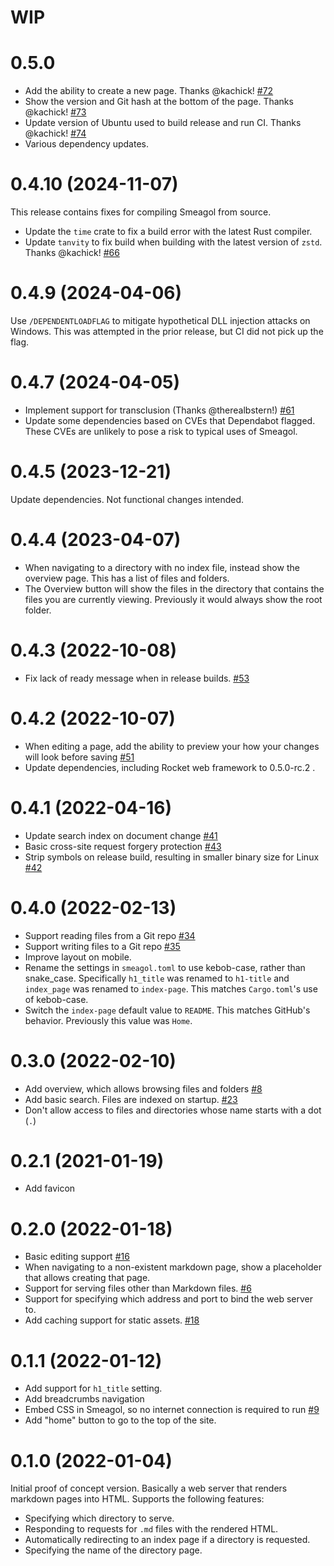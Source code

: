 WIP
===

0.5.0
=====

* Add the ability to create a new page. Thanks @kachick! [#72](https://github.com/AustinWise/smeagol/pull/72)
* Show the version and Git hash at the bottom of the page. Thanks @kachick! [#73](https://github.com/AustinWise/smeagol/pull/73)
* Update version of Ubuntu used to build release and run CI. Thanks @kachick! [#74](https://github.com/AustinWise/smeagol/pull/74)
* Various dependency updates.

0.4.10 (2024-11-07)
=====

This release contains fixes for compiling Smeagol from source.

* Update the `time` crate to fix a build error with the latest Rust compiler.
* Update `tanvity` to fix build when building with the latest version of `zstd`. Thanks @kachick! [#66](https://github.com/AustinWise/smeagol/issues/66)

0.4.9 (2024-04-06)
=====

Use `/DEPENDENTLOADFLAG` to mitigate hypothetical DLL injection attacks on Windows.
This was attempted in the prior release, but CI did not pick up the flag.

0.4.7 (2024-04-05)
=====

* Implement support for transclusion (Thanks @therealbstern!) [#61](https://github.com/AustinWise/smeagol/issues/61)
* Update some dependencies based on CVEs that Dependabot flagged. These CVEs are unlikely to pose
  a risk to typical uses of Smeagol.

0.4.5 (2023-12-21)
=====
Update dependencies. Not functional changes intended.

0.4.4 (2023-04-07)
=====

* When navigating to a directory with no index file, instead show the overview page. This has a list
  of files and folders.
* The Overview button will show the files in the directory that contains the files you are
  currently viewing. Previously it would always show the root folder.

0.4.3 (2022-10-08)
=====

* Fix lack of ready message when in release builds.
  [#53](https://github.com/AustinWise/smeagol/issues/53)

0.4.2 (2022-10-07)
=====

* When editing a page, add the ability to preview your how your changes will
  look before saving [#51](https://github.com/AustinWise/smeagol/issues/51)
* Update dependencies, including Rocket web framework to 0.5.0-rc.2 .

0.4.1 (2022-04-16)
=====

* Update search index on document change [#41](https://github.com/AustinWise/smeagol/issues/41)
* Basic cross-site request forgery protection [#43](https://github.com/AustinWise/smeagol/issues/43)
* Strip symbols on release build, resulting in smaller binary size for Linux [#42](https://github.com/AustinWise/smeagol/issues/42)

0.4.0 (2022-02-13)
=====

* Support reading files from a Git repo [#34](https://github.com/AustinWise/smeagol/issues/34)
* Support writing files to a Git repo [#35](https://github.com/AustinWise/smeagol/issues/35)
* Improve layout on mobile.
* Rename the settings in `smeagol.toml` to use kebob-case, rather than
  snake_case. Specifically `h1_title` was renamed to `h1-title` and `index_page`
  was renamed to `index-page`. This matches `Cargo.toml`'s use of kebob-case.
* Switch the `index-page` default value to `README`. This matches GitHub's
  behavior. Previously this value was `Home`.

0.3.0 (2022-02-10)
=====

* Add overview, which allows browsing files and folders [#8](https://github.com/AustinWise/smeagol/issues/8)
* Add basic search. Files are indexed on startup. [#23](https://github.com/AustinWise/smeagol/issues/23)
* Don't allow access to files and directories whose name starts with a dot (`.`)

0.2.1 (2021-01-19)
=====

* Add favicon

0.2.0 (2022-01-18)
=====

* Basic editing support [#16](https://github.com/AustinWise/smeagol/issues/16)
* When navigating to a non-existent markdown page, show a placeholder that allows creating that page.
* Support for serving files other than Markdown files. [#6](https://github.com/AustinWise/smeagol/issues/6)
* Support for specifying which address and port to bind the web server to.
* Add caching support for static assets. [#18](https://github.com/AustinWise/smeagol/issues/18)

0.1.1 (2022-01-12)
=====

* Add support for `h1_title` setting.
* Add breadcrumbs navigation
* Embed CSS in Smeagol, so no internet connection is required to run [#9](https://github.com/AustinWise/smeagol/issues/9)
* Add "home" button to go to the top of the site.

0.1.0 (2022-01-04)
=====

Initial proof of concept version. Basically a web server that renders markdown
pages into HTML. Supports the following features:

* Specifying which directory to serve.
* Responding to requests for `.md` files with the rendered HTML.
* Automatically redirecting to an index page if a directory is requested.
* Specifying the name of the directory page.
